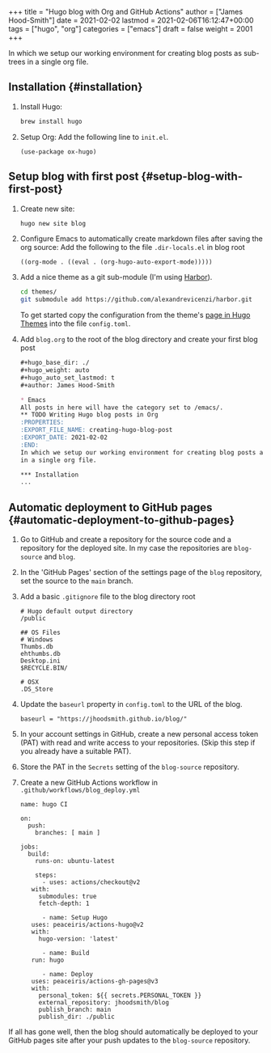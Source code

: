 +++
title = "Hugo blog with Org and GitHub Actions"
author = ["James Hood-Smith"]
date = 2021-02-02
lastmod = 2021-02-06T16:12:47+00:00
tags = ["hugo", "org"]
categories = ["emacs"]
draft = false
weight = 2001
+++

In which we setup our working environment for creating blog posts as sub-trees
in a single org file.


## Installation {#installation}

1.  Install Hugo:

    ```bash
    brew install hugo
    ```

2.  Setup Org: Add the following line to `init.el`.

    ```elisp
    (use-package ox-hugo)
    ```


## Setup blog with first post {#setup-blog-with-first-post}

1.  Create new site:

    ```bash
    hugo new site blog
    ```

2.  Configure Emacs to automatically create markdown files after saving the org source:
    Add the following to the file `.dir-locals.el` in blog root

    ```elisp
    ((org-mode . ((eval . (org-hugo-auto-export-mode)))))
    ```

3.  Add a nice theme as a git sub-module (I'm using [Harbor](https://github.com/matsuyoshi30/harbor)).

    ```bash
    cd themes/
    git submodule add https://github.com/alexandrevicenzi/harbor.git
    ```

    To get started copy the configuration from the theme's [page in Hugo Themes](https://themes.gohugo.io/harbor/)
    into the file `config.toml`.

4.  Add `blog.org` to the root of the blog directory and create your first blog post

    ```markdown
    #+hugo_base_dir: ./
    #+hugo_weight: auto
    #+hugo_auto_set_lastmod: t
    #+author: James Hood-Smith

    * Emacs                                                              :@emacs:
    All posts in here will have the category set to /emacs/.
    ** TODO Writing Hugo blog posts in Org                             :hugo:org:
    :PROPERTIES:
    :EXPORT_FILE_NAME: creating-hugo-blog-post
    :EXPORT_DATE: 2021-02-02
    :END:
    In which we setup our working environment for creating blog posts as sub-trees
    in a single org file.

    *** Installation
    ...
    ```


## Automatic deployment to GitHub pages {#automatic-deployment-to-github-pages}

1.  Go to GitHub and create a repository for the source code and a repository for
    the deployed site. In my case the repositories are `blog-source` and `blog`.

2.  In the 'GitHub Pages' section of the settings page of the `blog` repository,
    set the source to the `main` branch.

3.  Add a basic `.gitignore` file to the blog directory root

    ```text
    # Hugo default output directory
    /public

    ## OS Files
    # Windows
    Thumbs.db
    ehthumbs.db
    Desktop.ini
    $RECYCLE.BIN/

    # OSX
    .DS_Store
    ```

4.  Update the `baseurl` property in `config.toml` to the URL of the blog.

    ```text
    baseurl = "https://jhoodsmith.github.io/blog/"
    ```

5.  In your account settings in GitHub, create a new personal access token (PAT)
    with read and write access to your repositories. (Skip this step if you
    already have a suitable PAT).

6.  Store the PAT in the `Secrets` setting of the `blog-source` repository.

7.  Create a new GitHub Actions workflow in `.github/workflows/blog_deploy.yml`

    ```text
    name: hugo CI

    on:
      push:
        branches: [ main ]

    jobs:
      build:
        runs-on: ubuntu-latest

        steps:
    ​      - uses: actions/checkout@v2
       with:
         submodules: true
         fetch-depth: 1

          - name: Setup Hugo
       uses: peaceiris/actions-hugo@v2
       with:
         hugo-version: 'latest'

          - name: Build
       run: hugo

          - name: Deploy
       uses: peaceiris/actions-gh-pages@v3
       with:
         personal_token: ${{ secrets.PERSONAL_TOKEN }}
         external_repository: jhoodsmith/blog
         publish_branch: main
         publish_dir: ./public
    ```

If all has gone well, then the blog should automatically be deployed to your
GitHub pages site after your push updates to the `blog-source` repository.
